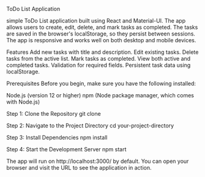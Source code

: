 ToDo List Application

simple ToDo List application built using React and Material-UI. The app allows users to create, edit, delete, and mark tasks as completed. The tasks are saved in the browser's localStorage, so they persist between sessions. The app is responsive and works well on both desktop and mobile devices.

Features
Add new tasks with title and description.
Edit existing tasks.
Delete tasks from the active list.
Mark tasks as completed.
View both active and completed tasks.
Validation for required fields.
Persistent task data using localStorage.

Prerequisites
Before you begin, make sure you have the following installed:

Node.js (version 12 or higher)
npm (Node package manager, which comes with Node.js)

Step 1: Clone the Repository
git clone <repository-url>

Step 2: Navigate to the Project Directory
cd your-project-directory

Step 3: Install Dependencies
npm install

Step 4: Start the Development Server
npm start

The app will run on http://localhost:3000/ by default. You can open your browser and visit the URL to see the application in action.
